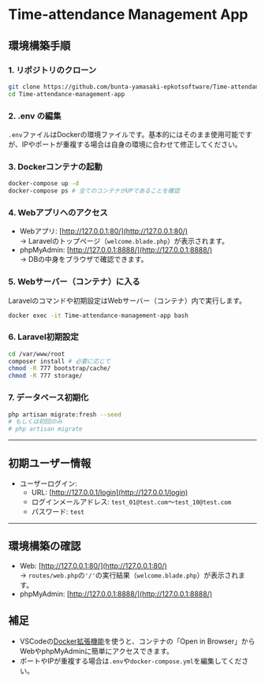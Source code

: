 
# Time-attendance Management App

## 環境構築手順

### 1. リポジトリのクローン

```sh
git clone https://github.com/bunta-yamasaki-epkotsoftware/Time-attendance-management-app.git
cd Time-attendance-management-app
```

### 2. .env の編集

`.env`ファイルはDockerの環境ファイルです。基本的にはそのまま使用可能ですが、IPやポートが重複する場合は自身の環境に合わせて修正してください。

### 3. Dockerコンテナの起動

```sh
docker-compose up -d
docker-compose ps # 全てのコンテナがUPであることを確認
```

### 4. Webアプリへのアクセス

- Webアプリ: [http://127.0.0.1:80/](http://127.0.0.1:80/)  
  → Laravelのトップページ（`welcome.blade.php`）が表示されます。
- phpMyAdmin: [http://127.0.0.1:8888/](http://127.0.0.1:8888/)  
  → DBの中身をブラウザで確認できます。

### 5. Webサーバー（コンテナ）に入る

Laravelのコマンドや初期設定はWebサーバー（コンテナ）内で実行します。

```sh
docker exec -it Time-attendance-management-app bash
```

### 6. Laravel初期設定

```sh
cd /var/www/root
composer install # 必要に応じて
chmod -R 777 bootstrap/cache/
chmod -R 777 storage/
```

### 7. データベース初期化

```sh
php artisan migrate:fresh --seed
# もしくは初回のみ
# php artisan migrate
```

---

## 初期ユーザー情報

<!-- <管理者ログインはまだ作成なし>
- 管理者ログイン:  
  - URL: [http://127.0.0.1/admin/login](http://127.0.0.1/admin/login)  
  - ログインID: `.env`ファイル参照 or `admin_01`〜`admin_10`  
  - パスワード: `.env`ファイル参照 or `admin` -->
- ユーザーログイン:  
  - URL: [http://127.0.0.1/login](http://127.0.0.1/login)  
  - ログインメールアドレス: `test_01@test.com`〜`test_10@test.com`  
  - パスワード: `test`

---

## 環境構築の確認

- Web: [http://127.0.0.1:80/](http://127.0.0.1:80/)  
  → `routes/web.php`の`'/'`の実行結果（`welcome.blade.php`）が表示されます。
- phpMyAdmin: [http://127.0.0.1:8888/](http://127.0.0.1:8888/)

## 補足

- VSCodeの[Docker拡張機能](https://marketplace.visualstudio.com/items?itemName=ms-azuretools.vscode-docker)を使うと、コンテナの「Open in Browser」からWebやphpMyAdminに簡単にアクセスできます。
- ポートやIPが重複する場合は`.env`や`docker-compose.yml`を編集してください。
